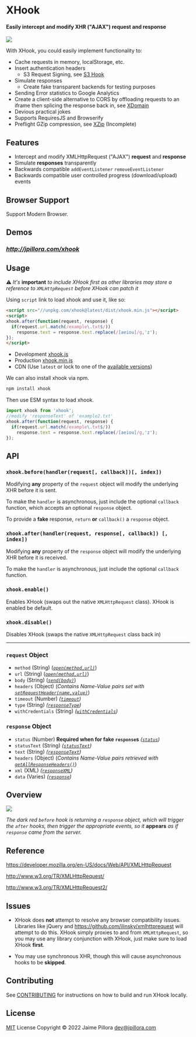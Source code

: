 # XHook

#### Easily intercept and modify XHR ("AJAX") request and response

<a href="https://twitter.com/intent/tweet?hashtags=xhook%2Cjavascript%2Cxhr&original_referer=http%3A%2F%2Fgithub.com%2F&text=XHook%3A+Easily+intercept+and+modify+XHR+request+and+response&tw_p=tweetbutton&url=https%3A%2F%2Fgithub.com%2Fjpillora%2Fxhook" target="_blank">
  <img src="http://jpillora.com/github-twitter-button/img/tweet.png"></img>
</a>

With XHook, you could easily implement functionality to:

* Cache requests in memory, localStorage, etc.
* Insert authentication headers
  * S3 Request Signing, see [S3 Hook](https://github.com/jpillora/s3hook)
* Simulate responses
  * Create fake transparent backends for testing purposes
* Sending Error statistics to Google Analytics
* Create a client-side alternative to CORS by offloading requests to an iframe then splicing the response back in, see [XDomain](http://jpillora.com/xdomain)
* Devious practical jokes
* Supports RequiresJS and Browserify
* Preflight GZip compression, see [XZip](http://github.com/jpillora/xzip) (Incomplete)

## Features

* Intercept and modify XMLHttpRequest ("AJAX") **request** and **response**
* Simulate **responses** transparently
* Backwards compatible `addEventListener` `removeEventListener`
* Backwards compatible user controlled progress (download/upload) events

## Browser Support

Support Modern Browser.

## Demos

### *http://jpillora.com/xhook*

## Usage

  :warning:    *It's* **important** *to include XHook first as other libraries may store a reference to `XMLHttpRequest` before XHook can patch it*

Using `script` link to load xhook and use it, like so:

``` html
<script src="//unpkg.com/xhook@latest/dist/xhook.min.js"></script>
<script>
xhook.after(function(request, response) {
  if(request.url.match(/example\.txt$/))
    response.text = response.text.replace(/[aeiou]/g,'z');
});
</script>
```
* Development [xhook.js](https://jpillora.com/xhook/dist/xhook.js)
* Production [xhook.min.js](https://jpillora.com/xhook/dist/xhook.min.js)
* CDN (Use `latest` or lock to one of the [available versions](https://github.com/jpillora/xhook/releases))

We can also install xhook via npm.

```bash
npm install xhook
```

Then use ESM syntax to load xhook.
```js
import xhook from 'xhook';
//modify 'responseText' of 'example2.txt'
xhook.after(function(request, response) {
  if(request.url.match(/example\.txt$/))
    response.text = response.text.replace(/[aeiou]/g,'z');
});
```

## API

### `xhook.before(handler(request[, callback])[, index])`

Modifying **any** property of the `request` object will modify the underlying XHR before it is sent.

To make the `handler` is asynchronous, just include the optional `callback` function, which accepts an optional `response` object.

To provide a **fake** response, `return` **or** `callback()` a `response` object.

### `xhook.after(handler(request, response[, callback]) [, index])`

Modifying **any** property of the `response` object will modify the underlying XHR before it is received.

To make the `handler` is asynchronous, just include the optional `callback` function.

### `xhook.enable()`

Enables XHook (swaps out the native `XMLHttpRequest` class). XHook is enabled be default.

### `xhook.disable()`

Disables XHook (swaps the native `XMLHttpRequest` class back in)

---

### `request` Object

* `method` (String) (*<a href="https://developer.mozilla.org/en-US/docs/Web/API/XMLHttpRequest#open()">`open(method,url)`</a>*)
* `url` (String) (*<a href="https://developer.mozilla.org/en-US/docs/Web/API/XMLHttpRequest#open()">`open(method,url)`</a>*)
* `body` (String) (*<a href="https://developer.mozilla.org/en-US/docs/Web/API/XMLHttpRequest#send()">`send(body)`</a>*)
* `headers` (Object) (*Contains Name-Value pairs set with <a href="https://developer.mozilla.org/en-US/docs/Web/API/XMLHttpRequest#setRequestHeader()">`setRequestHeader(name,value)`</a>*)
* `timeout` (Number) *([`timeout`](https://developer.mozilla.org/en-US/docs/Web/API/XMLHttpRequest#timeout))*
* `type` (String) *([`responseType`](https://developer.mozilla.org/en-US/docs/Web/API/XMLHttpRequest#responseType))*
* `withCredentials` (String) *([`withCredentials`](https://developer.mozilla.org/en-US/docs/Web/API/XMLHttpRequest#withCredentials))*

### `response` Object

* `status` (Number) **Required when for fake `response`s** *([`status`](https://developer.mozilla.org/en-US/docs/Web/API/XMLHttpRequest#status))*
* `statusText` (String) *([`statusText`](https://developer.mozilla.org/en-US/docs/Web/API/XMLHttpRequest#statusText))*
* `text` (String) *([`responseText`](https://developer.mozilla.org/en-US/docs/Web/API/XMLHttpRequest#responseText))*
* `headers` (Object) (*Contains Name-Value pairs retrieved with <a href="https://developer.mozilla.org/en-US/docs/Web/API/XMLHttpRequest#getAllResponseHeaders()">`getAllResponseHeaders()`</a>*)
* `xml` (XML) *([`responseXML`](https://developer.mozilla.org/en-US/docs/Web/API/XMLHttpRequest#responseXML))*
* `data` (Varies) *([`response`](https://developer.mozilla.org/en-US/docs/Web/API/XMLHttpRequest#response))*

## Overview

<img src="https://docs.google.com/drawings/d/1PTxHDqdW9iNqagDwtaO0ggXZkJp7ILiRDVWAMHInFGQ/pub?w=498&amp;h=235">

*The dark red `before` hook is returning a `response` object, which will trigger the `after`
hooks, then trigger the appropriate events, so it* **appears** *as if `response` came from
the server.*

## Reference

https://developer.mozilla.org/en-US/docs/Web/API/XMLHttpRequest

http://www.w3.org/TR/XMLHttpRequest/

http://www.w3.org/TR/XMLHttpRequest2/

## Issues

* XHook does **not** attempt to resolve any browser compatibility issues. Libraries like jQuery
and https://github.com/ilinsky/xmlhttprequest will attempt to do this. XHook simply proxies to and from `XMLHttpRequest`, so you may use any library
conjunction with XHook, just make sure to load XHook **first**.

* You may use synchronous XHR, though this will cause asynchronous hooks to be **skipped**.

## Contributing

See [CONTRIBUTING](CONTRIBUTING.md) for instructions on how to build and run XHook locally.

## License

[MIT](LICENSE) License Copyright © 2022 Jaime Pillora dev@jpillora.com
